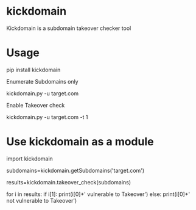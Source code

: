 # kickdomain
Kickdomain is a subdomain takeover checker tool

# Usage

pip install kickdomain

Enumerate Subdomains only 

kickdomain.py -u target.com 

Enable Takeover check

kickdomain.py -u target.com -t 1

# Use kickdomain as a module

import kickdomain

subdomains=kickdomain.getSubdomains('target.com')

results=kickdomain.takeover_check(subdomains)

for i in results:
    if i[1]:
        print(i[0]+' vulnerable to Takeover')
    else:
        print(i[0]+' not vulnerable to Takeover')
    